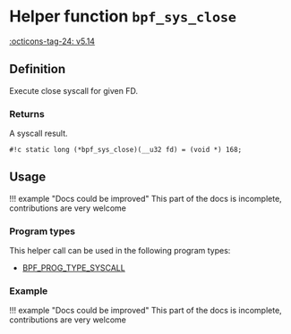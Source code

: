 # Helper function `bpf_sys_close`

<!-- [FEATURE_TAG](bpf_sys_close) -->
[:octicons-tag-24: v5.14](https://github.com/torvalds/linux/commit/3abea089246f76c1517b054ddb5946f3f1dbd2c0)
<!-- [/FEATURE_TAG] -->

## Definition

<!-- [HELPER_FUNC_DEF] -->
Execute close syscall for given FD.

### Returns

A syscall result.

`#!c static long (*bpf_sys_close)(__u32 fd) = (void *) 168;`
<!-- [/HELPER_FUNC_DEF] -->

## Usage

!!! example "Docs could be improved"
    This part of the docs is incomplete, contributions are very welcome

### Program types

This helper call can be used in the following program types:

<!-- DO NOT EDIT MANUALLY -->
<!-- [HELPER_FUNC_PROG_REF] -->
 * [BPF_PROG_TYPE_SYSCALL](../program-type/BPF_PROG_TYPE_SYSCALL.md)
<!-- [/HELPER_FUNC_PROG_REF] -->

### Example

!!! example "Docs could be improved"
    This part of the docs is incomplete, contributions are very welcome
